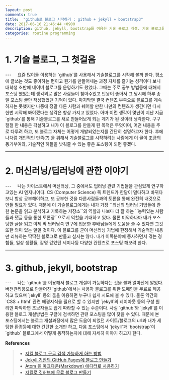 ```yaml
---
layout: post
comments: true
title:  "github로 블로그 시작하기 : github + jekyll + bootstrap3"
date: 2017-06-16 21:46:44 +0900
description: github, jekyll, bootstrap를 이용한 기술 블로그 개설. 기술 블로그를 운영하게 된 목적과 개발 과정등을 간단하게 요약해본다.
categories: routine programming
---
```

<h1>1. 기술 블로그, 그 첫걸음</h1>
---
&nbsp; &nbsp; 요즘 많이들 이용하는 `github`를 사용해서 기술블로그를 시작해 볼까 한다. 평소에 글쓰는 것도 좋아하는 편이고 뭔가를 만들어내는 과정 자체를 즐기는 성격이다 보니 대학생 초반에 네이버 블로그를 운영하기도 했었다. 그때는 주로 공부 방법등에 대해서 포스팅 했었는데 생각외로 많은 사람들이 찾아주었고 반응이 좋아서 그 당시에 하루 종일 포스팅 글만 작성했었던 기억이 있다. 마지막엔 결국 컨텐츠 부족으로 블로그를 계속 하지는 못했지만 나중에 정말 다른 사람과 쉐어할 만한 나만의 컨텐츠가 생긴다면 다시 한번 시작해 봐야겠다는 생각은 항상 가지고 있었다. 아마 이런 생각이 몇년이 지난 지금 `github`를 통해 기술블로그를 새로 만들어보게 되는 계기가 된 것이라 생각한다. 구구절절 한 내용은 각설하고 내가 이 블로그를 만들게 된 목적은 무엇이며, 어떤 내용을 주로 다루려 하고, 또 블로그 자체는 어떻게 개발되었는지를 간단히 설명하고자 한다. 후에 나처럼 개인적인 만족(?) 을 위해서 기술블로그를 시작하려는 사람에게 이 글이 조금의 동기부여와, 기술적인 허들을 낮춰줄 수 있는 좋은 포스팅이 되면 좋겠다.

---
<h1>2. 머신러닝/딥러닝에 관한 이야기</h1>
---
&nbsp; &nbsp; 나는 카이스트에서 머신러닝, 그 중에서도 딥러닝 관련 기법들을 관심있게 연구하고있는 AI 엔지니어다. CS (Computer Science) 쪽 트렌드가 한달이 멀다하고 바뀌다 보니 항상 공부해야하고, 또 공부한 것을 다른사람들과의 토론을 통해 완전히 내것으로 만들 필요가 있다. 때문에 이 기술블로그에게는 내가 가장 ``최신의 딥러닝 기법들에 관한 논문을 읽고 분석하고 기록하는 저장소``의 역할과 나보다 더 잘 하는 ``능력있는 사람들과 댓글 등을 통한 토론장``으로서 역할을 기대하고 있다.  물론 미약하나마 내가 포스팅한 글을 읽고 이제 막 딥러닝쪽 연구에 입문한 후배님들에게 도움을 줄 수 있다면 그것 또한 의미 있는 일일 것이다. 이 블로그를 굳이 머신러닝 기법에 한정해서 기술적인 내용만 리뷰하는 딱딱한 블로그로 만들고 싶지는 않다. 내가 이쪽분야에 종사하면서 겪는 경험들, 일상 생활들, 감명 깊었던 세미나등 다양한 컨텐츠로 포스팅 해보려 한다.

---
<h1>3. github, jekyll, bootstrap</h1>
---
&nbsp; &nbsp; 나는 `github`를 이용해서 블로그 개설이 가능하다는 것을 불과 얼마전에 알았다. 버전관리용으로 만들어진 `github`에서는 사용자 블로그를 위한 도메인을 무료로 제공하고 있으며 `jekyll` 등의 툴을 이용하면 누구나 쉽게 시도해 볼 수 있다. 물론 약간의 `CSS + html` 관련 배경지식을 필요로 할 수 있지만 `jekyll`의 레이아웃 등의 구성 원리만 파악하면 초보자들도 쉽게 따라할 수 있는 수준이다. 사실 `github`와 `jekyll`를 이용한 블로그 개설방법은 구글에 검색하면 관련 포스팅을 많이 찾을 수 있다. 때문에 본 포스팅에서는 블로그 개설과정에서 많은 도움이 되었던 사이트/블로그의 url과 내가 세팅한 환경등에 대한 간단한 소개만 하고, 다음 포스팅에서 `jekyll`과 `bootstrap`이 `github` 블로그에서 어떻게 동작하는지에 대해 자세히 이야기 하고자 한다.

**References**
> - [지킬 블로그 구글 검색 가능하게 하는 방법](https://wayhome25.github.io/etc/2017/02/20/google-search-sitemap-jekyll/)
> - [Jekyll 기반의 GitHub Pages에 블로그 만들기](https://xho95.github.io/blog/github/jekyll/git/2016/01/11/Make-a-blog-with-Jekyll.html)
> - [Atom 을 마크다운(Markdown) 에디터로 사용하기](http://futurecreator.github.io/2016/06/14/atom-as-markdown-editor/)
> - [지킬로 깃허브에 무료 블로그 만들기](https://nolboo.kim/blog/2013/10/15/free-blog-with-github-jekyll/)
